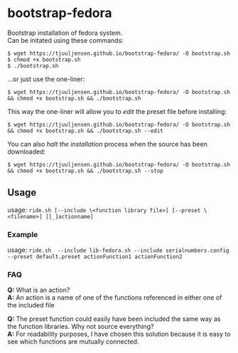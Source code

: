 # bootstrap-fedora
Bootstrap installation of fedora system.  
Can be initated using these commands:
```
$ wget https://tjuuljensen.github.io/bootstrap-fedora/ -O bootstrap.sh
$ chmod +x bootstrap.sh
$ ./bootstrap.sh
```
...or just use the one-liner:  
```
$ wget https://tjuuljensen.github.io/bootstrap-fedora/ -O bootstrap.sh && chmod +x bootstrap.sh && ./bootstrap.sh
```

This way the one-liner will allow you to *edit* the preset file before installing:  
```
$ wget https://tjuuljensen.github.io/bootstrap-fedora/ -O bootstrap.sh && chmod +x bootstrap.sh && ./bootstrap.sh --edit
```

You can also *halt the installation* process when the source has been downloaded:  
```
$ wget https://tjuuljensen.github.io/bootstrap-fedora/ -O bootstrap.sh && chmod +x bootstrap.sh && ./bootstrap.sh --stop
```

## Usage
usage: `ride.sh [--include \<function library file>] [--preset \<filename>] [[_]actionname]`

### Example
usage: `ride.sh  --include lib-fedora.sh --include serialnumbers.config --preset default.preset actionFunction1 actionFunction2`

### FAQ
**Q:** What is an action?  
**A:** An action is a name of one of the functions referenced in either one of the included file  

**Q:** The preset function could easily have been included the same way as the function libraries. Why not source everything?  
**A:** For readability purposes, I have chosen this solution because it is easy to see which functions are mutually connected.  
